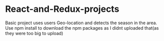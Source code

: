 # React-and-Redux-projects
Basic project uses users Geo-location and detects the season in the area.
Use npm install to download the npm packages as I didnt uploaded that(as they were too big to upload)
